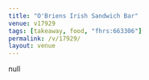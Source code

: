 ```yaml
---
title: "O'Briens Irish Sandwich Bar"
venue: v17929
tags: [takeaway, food, "fhrs:663306"]
permalink: /v/17929/
layout: venue
---
```

null